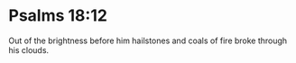 # Psalms 18:12

Out of the brightness before him hailstones and coals of fire broke through his clouds.
